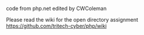 code from php.net edited by CWColeman

Please read the wiki for the open directory assignment
https://github.com/tritech-cyber/php/wiki
